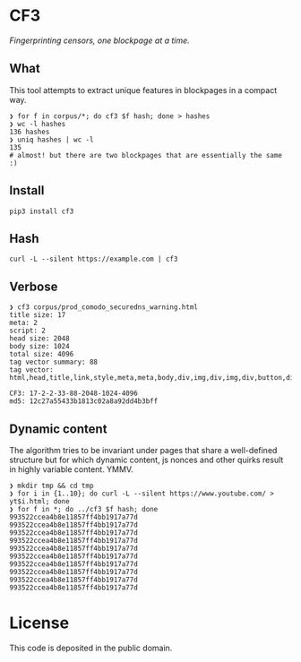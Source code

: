 # CF3

*Fingerprinting censors, one blockpage at a time.*

## What

This tool attempts to extract unique features in blockpages in a compact way.

```
❯ for f in corpus/*; do cf3 $f hash; done > hashes
❯ wc -l hashes
136 hashes
❯ uniq hashes | wc -l
135
# almost! but there are two blockpages that are essentially the same :)
```

## Install

```
pip3 install cf3
```

## Hash

```
curl -L --silent https://example.com | cf3
```

## Verbose

```
❯ cf3 corpus/prod_comodo_securedns_warning.html
title size: 17
meta: 2
script: 2
head size: 2048
body size: 1024
total size: 4096
tag vector summary: 88
tag vector: html,head,title,link,style,meta,meta,body,div,img,div,img,div,button,div,div,h1,h2,p,br,ul,li,a,img,br,br,p,a,div,div,p,script,script

CF3: 17-2-2-33-88-2048-1024-4096
md5: 12c27a55433b1813c02a8a92dd4b3bff
```

## Dynamic content

The algorithm tries to be invariant under pages that share a well-defined structure but for which dynamic content, js nonces and other quirks result in highly variable content. YMMV.

```
❯ mkdir tmp && cd tmp
❯ for i in {1..10}; do curl -L --silent https://www.youtube.com/ > yt$i.html; done
❯ for f in *; do ../cf3 $f hash; done
993522ccea4b8e11857ff4bb1917a77d
993522ccea4b8e11857ff4bb1917a77d
993522ccea4b8e11857ff4bb1917a77d
993522ccea4b8e11857ff4bb1917a77d
993522ccea4b8e11857ff4bb1917a77d
993522ccea4b8e11857ff4bb1917a77d
993522ccea4b8e11857ff4bb1917a77d
993522ccea4b8e11857ff4bb1917a77d
993522ccea4b8e11857ff4bb1917a77d
993522ccea4b8e11857ff4bb1917a77d
```

# License

This code is deposited in the public domain.

